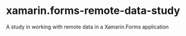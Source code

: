 # xamarin.forms-remote-data-study
A study in working with remote data in a Xamarin.Forms application
